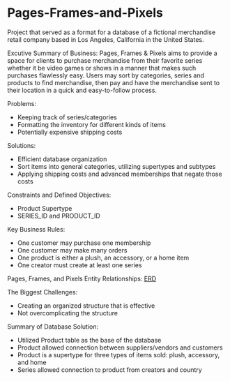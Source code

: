 # Pages-Frames-and-Pixels

Project that served as a format for a database of a fictional merchandise retail company based in Los Angeles, California in the United States.

Excutive Summary of Business: 
Pages, Frames & Pixels aims to provide a space for clients to purchase merchandise from their favorite series whether it be video games or shows in a manner that makes such purchases flawlessly easy. Users may sort by categories, series and products to find merchandise, then pay and have the merchandise sent to their location in a quick and easy-to-follow process.

Problems:
- Keeping track of series/categories
- Formatting the inventory for different kinds of items
- Potentially expensive shipping costs

Solutions:
- Efficient database organization
- Sort items into general categories, utilizing supertypes and subtypes
- Applying shipping costs and advanced memberships that negate those costs

Constraints and Defined Objectives:
- Product Supertype
- SERIES_ID and PRODUCT_ID

Key Business Rules:
- One customer may purchase one membership
- One customer may make many orders
- One product is either a plush, an accessory, or a home item
- One creator must create at least one series


Pages, Frames, and Pixels Entity Relationships: [ERD](https://github.com/user-attachments/assets/1c85c11c-9b72-432d-8200-02d27396776f)

The Biggest Challenges:
- Creating an organized structure that is effective
- Not overcomplicating the structure

Summary of Database Solution:
- Utilized Product table as the base of the database
- Product allowed connection between suppliers/vendors and customers
- Product is a supertype for three types of items sold: plush, accessory, and home
- Series allowed connection to product from creators and country
